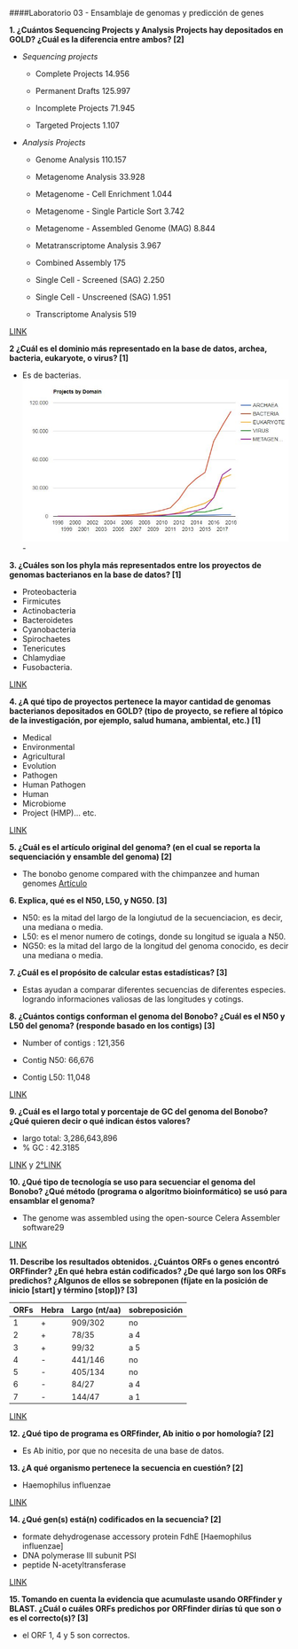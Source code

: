 ####Laboratorio 03 - Ensamblaje de genomas y predicción de genes

**1. ¿Cuántos Sequencing Projects y Analysis Projects hay depositados en GOLD? ¿Cuál es la diferencia entre ambos? [2]**

  - *Sequencing projects*
  
    - Complete Projects 14.956

    - Permanent Drafts 125.997

    - Incomplete Projects 71.945

    - Targeted Projects 1.107


  - *Analysis Projects*

    - Genome Analysis 110.157 

    - Metagenome Analysis 33.928 

    - Metagenome - Cell Enrichment 1.044 

    - Metagenome - Single Particle Sort 3.742 

    - Metagenome - Assembled Genome (MAG) 8.844

    - Metatranscriptome Analysis 3.967

    - Combined Assembly 175

    - Single Cell - Screened (SAG) 2.250

    - Single Cell - Unscreened (SAG) 1.951

    - Transcriptome Analysis 519


[LINK](https://gold.jgi.doe.gov/statistics)

**2 ¿Cuál es el dominio más representado en la base de datos, archea, bacteria, eukaryote, o virus? [1]**

  - Es de bacterias.
![DOMINIO BACTERIA](https://github.com/Matiassalinasp/imagenes/blob/master/Captura.JPG?raw=true)-

**3. ¿Cuáles son los phyla más representados entre los proyectos de genomas bacterianos en la base de datos? [1]**

 - Proteobacteria
 - Firmicutes
 - Actinobacteria
 - Bacteroidetes
 - Cyanobacteria
 - Spirochaetes 
 - Tenericutes
 - Chlamydiae
 - Fusobacteria.
 
 [LINK](https://gold.jgi.doe.gov/statistics)
 
 **4. ¿A qué tipo de proyectos pertenece la mayor cantidad de genomas bacterianos depositados en GOLD? (tipo de proyecto, se refiere al tópico de la investigación, por ejemplo, salud humana, ambiental, etc.) [1]**

 - Medical
 - Environmental
 - Agricultural
 - Evolution
 - Pathogen
 - Human Pathogen
 - Human
 - Microbiome
 - Project (HMP)... etc.
 
[LINK](https://gold.jgi.doe.gov/statistics)

**5. ¿Cuál es el artículo original del genoma? (en el cual se reporta la sequenciación y ensamble del genoma) [2]**

  - The bonobo genome compared with the chimpanzee and human genomes
 [Artículo](https://www.nature.com/articles/nature11128)
 

**6. Explica, qué es el N50, L50, y NG50. [3]**

  - N50: es la mitad del largo de la longiutud de la secuenciacion, es decir, una mediana o media.
  - L50: es el menor numero de cotings, donde su longitud se iguala a N50.
  - NG50: es la mitad del largo de la longitud del genoma conocido, es decir una mediana o media.

**7. ¿Cuál es el propósito de calcular estas estadísticas? [3]**

  - Estas ayudan a comparar diferentes secuencias de diferentes especies. logrando informaciones valiosas de las longitudes y cotings.

**8. ¿Cuántos contigs conforman el genoma del Bonobo? ¿Cuál es el N50 y L50 del genoma? (responde basado en los contigs) [3]**

  - Number of contigs	: 121,356

  - Contig N50:	 66,676

  - Contig L50:	 11,048



[LINK](https://www.ncbi.nlm.nih.gov/assembly/GCF_000258655.2)

**9. ¿Cuál es el largo total y porcentaje de GC del genoma del Bonobo? ¿Qué quieren decir o qué indican éstos valores?**

  - largo total: 3,286,643,896
  - % GC : 42.3185
  
[LINK](https://www.ncbi.nlm.nih.gov/assembly/GCF_000258655.2) y [2°LINK](https://www.ncbi.nlm.nih.gov/genome/?term=txid9597[Organism:noexp])

**10. ¿Qué tipo de tecnología se uso para secuenciar el genoma del Bonobo? ¿Qué método (programa o algorítmo bioinformático) se usó para ensamblar el genoma?**

  - The genome was assembled using the open-source Celera Assembler software29
  
  
[LINK](https://www.nature.com/articles/nature11128)

**11. Describe los resultados obtenidos. ¿Cuántos ORFs o genes encontró ORFfinder? ¿En qué hebra están codificados? ¿De qué largo son los ORFs predichos? ¿Algunos de ellos se sobreponen (fíjate en la posición de inicio [start] y término [stop])? [3]**

| ORFs     | Hebra     | Largo (nt/aa)| sobreposición|
| ------------- | ------------- | ------------- |------------- |
| 1 |   + | 909/302|no|
|2 | + | 78/35| a 4|
|3| +| 99/32| a 5|
|4|-|441/146|no|
|5|-|405/134|no|
|6|-|84/27| a 4|
|7|-|144/47| a 1|.

[LINK](https://www.ncbi.nlm.nih.gov/orffinder/)

**12. ¿Qué tipo de programa es ORFfinder, Ab initio o por homología? [2]**

  -  Es Ab initio, por que no necesita de una base de datos.
  
**13. ¿A qué organismo pertenece la secuencia en cuestión? [2]**

  - Haemophilus influenzae
  
[LINK](https://blast.ncbi.nlm.nih.gov/Blast.cgi)

**14. ¿Qué gen(s) está(n) codificados en la secuencia? [2]**

  - formate dehydrogenase accessory protein FdhE [Haemophilus influenzae] 
  - DNA polymerase III subunit PSI
  - peptide N-acetyltransferase 

[LINK](https://blast.ncbi.nlm.nih.gov/Blast.cgi#alnHdr_491962129)


**15. Tomando en cuenta la evidencia que acumulaste usando ORFfinder y BLAST. ¿Cuál o cuáles ORFs predichos por ORFfinder dirías tú que son o es el correcto(s)? [3]**

  - el ORF 1, 4 y 5 son correctos.







